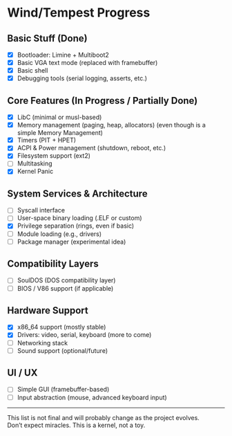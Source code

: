 # Wind/Tempest Progress

## Basic Stuff (Done)

- [x] Bootloader: Limine + Multiboot2
- [x] Basic VGA text mode (replaced with framebuffer)
- [x] Basic shell
- [x] Debugging tools (serial logging, asserts, etc.)

## Core Features (In Progress / Partially Done)

- [x] LibC (minimal or musl-based)
- [x] Memory management (paging, heap, allocators) (even though is a simple Memory Management)
- [x] Timers (PIT + HPET)
- [x] ACPI & Power management (shutdown, reboot, etc.)
- [x] Filesystem support (ext2)
- [ ] Multitasking
- [x] Kernel Panic

## System Services & Architecture

- [ ] Syscall interface
- [ ] User-space binary loading (.ELF or custom)
- [x] Privilege separation (rings, even if basic)
- [ ] Module loading (e.g., drivers)
- [ ] Package manager (experimental idea)

## Compatibility Layers

- [ ] SoulDOS (DOS compatibility layer)
- [ ] BIOS / V86 support (if applicable)

## Hardware Support

- [x] x86_64 support (mostly stable)
- [x] Drivers: video, serial, keyboard (more to come)
- [ ] Networking stack
- [ ] Sound support (optional/future)

## UI / UX

- [ ] Simple GUI (framebuffer-based)
- [ ] Input abstraction (mouse, advanced keyboard input)

---

This list is not final and will probably change as the project evolves.  
Don’t expect miracles. This is a kernel, not a toy.
